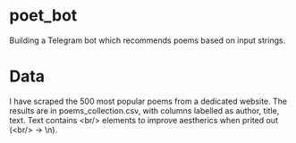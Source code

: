 # poet_bot

Building a Telegram bot which recommends poems based on input strings.

# Data

I have scraped the 500 most popular poems from a dedicated website. The results are in poems_collection.csv, with columns labelled as author, title, text. Text contains <br\/> elements to improve aestherics when prited out (<br\/> -> \n).

